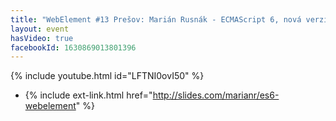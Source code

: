 ```yaml
---
title: "WebElement #13 Prešov: Marián Rusnák - ECMAScript 6, nová verzia JavaScriptu"
layout: event
hasVideo: true
facebookId: 1630869013801396
---
```


{% include youtube.html id="LFTNI0ovI50" %}

- {% include ext-link.html href="http://slides.com/marianr/es6-webelement" %}